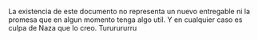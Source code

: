 La existencia de este documento no representa un nuevo entregable ni la promesa que en algun momento tenga algo util. Y en cualquier caso es culpa de Naza que lo creo. Tururururru